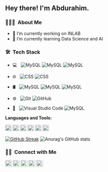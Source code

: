 <h2> Hey there! I'm Abdurahim.</h2>


 
<h3> 👨🏻‍💻 &nbsp;About Me </h3>

- 🔭 I’m currently working on INLAB
- 🌱 I’m currently learning Data Science and AI

<h3> 🛠 &nbsp;Tech Stack</h3>

- 💻 &nbsp;
   ![MySQL](https://img.shields.io/badge/Python-FFD43B?style=python)
   ![MySQL](https://img.shields.io/badge/Django-092E20?style=django)
   ![MySQL](https://img.shields.io/badge/-aiogram-blue)

- 🌐 &nbsp;
  ![CSS](https://img.shields.io/badge/HTML5-E34F26?style=html5)
  ![CSS](https://img.shields.io/badge/-CSS-333333?style=flat&logo=css)
- 🛢 &nbsp;
  ![MySQL](https://img.shields.io/badge/MySQL-005C84?style=flat&logo=mysql)
  ![MySQL](https://img.shields.io/badge/-PostgreSQL-green)
  ![MySQL](https://img.shields.io/badge/-SQLite-brightgreen)
- ⚙️ &nbsp;
  ![Git](https://img.shields.io/badge/GIT-E44C30?style=flat&logo=git)
  ![GitHub](https://img.shields.io/badge/-GitHub-333333?style=flat&logo=github)
- 🔧 &nbsp;
  ![Visual Studio Code](https://img.shields.io/badge/-Visual%20Studio%20Code-333333?style=flat&logo=visual-studio-code&logoColor=007ACC)
  ![MySQL](https://img.shields.io/badge/-Pycharm-yellowgreen)

**Languages and Tools:**  

<code><img height="20" src="https://github.com/yurijserrano/Github-Profile-Readme-Logos/blob/master/programming%20languages/python.svg"></code>
<code><img height="20" src="https://github.com/yurijserrano/Github-Profile-Readme-Logos/blob/master/cloud/github.svg"></code>
<code><img height="20" src="https://github.com/yurijserrano/Github-Profile-Readme-Logos/blob/master/databases/postgresql.svg"></code>
<code><img height="20" src="https://github.com/yurijserrano/Github-Profile-Readme-Logos/blob/master/frameworks/django.svg"></code>
<code><img height="20" src="https://github.com/yurijserrano/Github-Profile-Readme-Logos/blob/master/others/json.svg"></code>
<code><img height="20" src="https://github.com/yurijserrano/Github-Profile-Readme-Logos/blob/master/frameworks/flask.svg"></code>    

[![GitHub Streak](https://github-readme-streak-stats.herokuapp.com?user=uzbekprogrammer&theme=tokyonight_duo&hide_border=true)](https://git.io/streak-stats)
![Anurag's GitHub stats](https://github-readme-stats.vercel.app/api?username=uzbekprogrammer&show_icons=true&theme=react )

<h3> 🤝🏻 &nbsp;Connect with Me </h3>


<a href="https://linkedin.com/in/abdurahim-mahmudov-6ab435220">
  <img align="left" alt="Pawan's Linkdein" width="22px" src="https://cdn.jsdelivr.net/npm/simple-icons@v3/icons/linkedin.svg" />
</a>
<a href="https://github.com/uzbekprogrammer">
  <img align="left" alt="Pawan's Github" width="22px" src="https://cdn.jsdelivr.net/npm/simple-icons@v3/icons/github.svg" />
</a>
<a href="https://t.me/Abdurahim_Mahmudov">
  <img align="left" alt="Pawan's Telegram" width="22px" src="https://cdn.jsdelivr.net/npm/simple-icons@v3/icons/telegram.svg" />
</a>
<a href="https://instagram.com/abdurakhim__004/">
  <img align="left" alt="Pawan's Instagram" width="22px" src="https://cdn.jsdelivr.net/npm/simple-icons@v3/icons/instagram.svg" />
</a>
<a href="https://www.facebook.com/profile.php?id=100073274180395">
  <img align="left" alt="Pawan's Facebook" width="22px" src="https://cdn.jsdelivr.net/npm/simple-icons@v3/icons/facebook.svg" />
</a>

